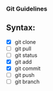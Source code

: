 ### Git Guidelines

## Syntax:

- [X] git clone
- [ ] git pull
- [ ] git status
- [X] git add
- [X] git commit
- [ ] git push
- [ ] git branch
